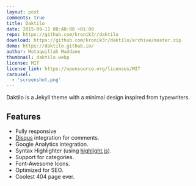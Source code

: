 ```yaml
---
layout: post
comments: true
title: Daktilo
date: 2015-09-11 00:48:00 +01:00
repo: https://github.com/kronik3r/daktilo
download: https://github.com/kronik3r/daktilo/archive/master.zip
demo: https://daktilo.github.io/
author: Motaquillah Maddane
thumbnail: daktilo.webp
license: MIT
license_link: https://opensource.org/licenses/MIT
carousel:
  - 'screenshot.png'
---
```


Daktilo is a Jekyll theme with a minimal design inspired from typewriters.

## Features

* Fully responsive
* [Disqus](https://disqus.com/) integration for comments.
* Google Analytics integration.
* Syntax Highlighter (using [highlight.js](https://highlightjs.org/)).
* Support for categories.
* Font-Awesome Icons.
* Optimized for SEO.
* Coolest 404 page ever.

